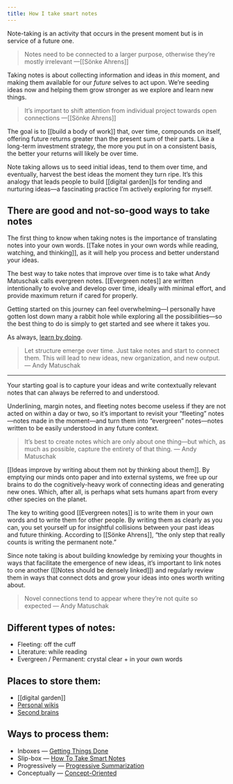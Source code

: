 ```yaml
---
title: How I take smart notes
---
```

Note-taking is an activity that occurs in the present moment but is in service of a future one.

> Notes need to be connected to a larger purpose, otherwise they’re mostly irrelevant —[[Sönke Ahrens]]  

Taking notes is about collecting information and ideas in *this* moment, and making them available for our *future* selves to act upon. We’re seeding ideas now and helping them grow stronger as we explore and learn new things.

> It’s important to shift attention from individual project towards open connections —[[Sönke Ahrens]]  

The goal is to [[build a body of work]] that, over time, compounds on itself, offering future returns greater than the present sum of their parts. Like a long-term investment strategy, the more you put in on a consistent basis, the better your returns will likely be over time.

Note taking allows us to seed initial ideas, tend to them over time, and eventually, harvest the best ideas the moment they turn ripe. It’s this analogy that leads people to build [[digital garden]]s for tending and nurturing ideas—a fascinating practice I’m actively exploring for myself.

## There are good and not-so-good ways to take notes
The first thing to know when taking notes is the importance of translating notes into your own words. [[Take notes in your own words while reading, watching, and thinking]], as it will help you process and better understand your ideas.

The best way to take notes that improve over time is to take what Andy Matuschak calls evergreen notes. [[Evergreen notes]] are written intentionally to evolve and develop over time, ideally with minimal effort, and provide maximum return if cared for properly.

Getting started on this journey can feel overwhelming—I personally have gotten lost down many a rabbit hole while exploring all the possibilities—so the best thing to do is simply to get started and see where it takes you.

As always, [learn by doing](https://miketannenbaum.com/learning-is-the-key).

> Let structure emerge over time. Just take notes and start to connect them. This will lead to new ideas, new organization, and new output. — Andy Matuschak  
- - - -

Your starting goal is to capture your ideas and write contextually relevant notes that can always be referred to and understood.

Underlining, margin notes, and fleeting notes become useless if they are not acted on within a day or two, so it’s important to revisit your “fleeting” notes—notes made in the moment—and turn them into “evergreen” notes—notes written to be easily understood in any future context.

> It’s best to create notes which are only about one thing—but which, as much as possible, capture the entirety of that thing. — Andy Matuschak  

[[Ideas improve by writing about them not by thinking about them]]. By emptying our minds onto paper and into external systems, we free up our brains to do the cognitively-heavy work of connecting ideas and generating new ones. Which, after all, is perhaps what sets humans apart from every other species on the planet.

The key to writing good [[Evergreen notes]] is to write them in your own words and to write them for other people. By writing them as clearly as you can, you set yourself up for insightful collisions between your past ideas and future thinking. According to [[Sönke Ahrens]], “the only step that really counts is writing the permanent note.”

Since note taking is about building knowledge by remixing your thoughts in ways that facilitate the emergence of new ideas, it’s important to link notes to one another ([[Notes should be densely linked]]) and regularly review them in ways that connect dots and grow your ideas into ones worth writing about.

> Novel connections tend to appear where they’re not quite so expected — Andy Matuschak  

## Different types of notes:
* Fleeting: off the cuff
* Literature: while reading
* Evergreen / Permanent: crystal clear + in your own words

## Places to store them:
* [[digital garden]]
* [Personal wikis](https://tomcritchlow.com/2019/02/17/building-digital-garden/)
* [Second brains](https://fortelabs.co/blog/basboverview/)

## Ways to process them:
* Inboxes — [Getting Things Done](https://gettingthingsdone.com/)
* Slip-box — [How To Take Smart Notes](https://takesmartnotes.com/)
* Progressively — [Progressive Summarization](https://fortelabs.co/blog/progressive-summarization-a-practical-technique-for-designing-discoverable-notes)
* Conceptually — [Concept-Oriented](https://notes.andymatuschak.org/z6bci25mVUBNFdVWSrQNKr6u7AZ1jFzfTVbMF)
